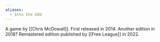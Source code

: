 ```yaml
---
aliases:
  - Into the Odd
---
```

A game by [[Chris McDowall]]. First released in 2014. Another edition in 2018? Remastered edition published by [[Free League]] in 2022.